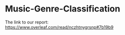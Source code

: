 # Music-Genre-Classification

The link to our report: https://www.overleaf.com/read/nczhtnygrsnp#7b19b9
